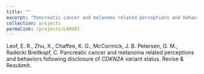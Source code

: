 ```yaml
---
title: ""
excerpt: "Pancreatic cancer and melanoma related perceptions and behaviors following disclosure of <i>CDKN2A</i> variant status"
collection: projects
permalink: /projects/LARGO1
---
```

Leof, E. R., Zhu, X., Chaffee, K. G., McCormick, J. B. Petersen, G. M., Radecki Breitkopf, C. Pancreatic cancer and melanoma related perceptions and behaviors following disclosure of <i>CDKN2A</i> variant status. Revise & Resubmit.
